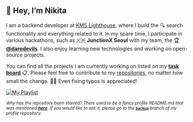 ## 👋 Hey, I’m **Nikita**

I am a backend developer at [KMS Lighthouse](https://www.kmslh.com/), where I build the 🔍 search functionality and everything related to it. In my spare time, I participate in various hackathons, such as 🇰🇷 **JunctionX Seoul** with my team, the 🏆 **[@daredevils](https://github.com/daredevils-team)**. I also enjoy learning new technologies and working on open-source projects.

You can find all the projects I am currently working on listed on my **[task board](https://nikitar.notion.site/2959b7abc88d431bbbf927cd68e353cc?v=72d442cb99394c7b8b7c770d48c55509)** 📋. Please feel free to contribute to my [repositories](https://github.com/xtenzQ?tab=repositories), no matter how small the change. 🚀✨ Even fixing typos is appreciated!

[![My Playlist](https://img.shields.io/badge/My%20Playlist-1ED760?style=for-the-badge&logo=spotify&logoColor=white)](https://open.spotify.com/playlist/7j4pdc5O6yJbcWC1SkYJA0?si=94ae1d67ae5d4f29)

<sub><i>Why has the repository been starred? There used to be a fancy profile README.md that was mentioned **[here](https://github.com/abhisheknaiidu/awesome-github-profile-readme)**. If you would like to see it, please go to the **[`backup`](https://github.com/xtenzQ/xtenzQ/tree/backup)** branch of my profile repository.</i></sub>
